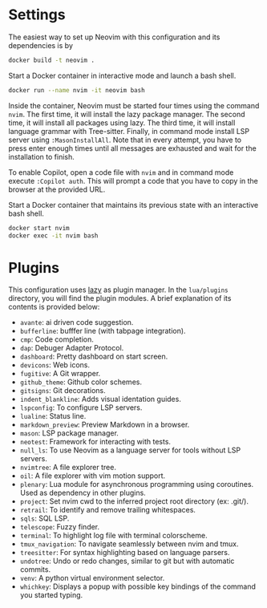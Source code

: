 # Settings

The easiest way to set up Neovim with this configuration and its dependencies is by

```sh
docker build -t neovim .
```

Start a Docker container in interactive mode and launch a bash shell.

```sh
docker run --name nvim -it neovim bash
```

Inside the container, Neovim must be started four times using the command `nvim`. The first time, it will install the lazy package manager. The second time, it will install all packages using lazy. The third time, it will install language grammar with Tree-sitter. Finally, in command mode install LSP server using `:MasonInstallAll`. Note that in every attempt, you have to press enter enough times until all messages are exhausted and wait for the installation to finish.

To enable Copilot, open a code file with `nvim` and in command mode execute `:Copilot auth`. This will prompt a code that you have to copy in the browser at the provided URL.

Start a Docker container that maintains its previous state with an interactive bash shell.

```sh
docker start nvim
docker exec -it nvim bash
```

# Plugins

This configuration uses [lazy](https://github.com/folke/lazy.nvim) as plugin manager. In the `lua/plugins` directory, you will find the plugin modules. A brief explanation of its contents is provided below:

- `avante`: ai driven code suggestion.
- `bufferline`: bufffer line (with tabpage integration).
- `cmp`: Code completion.
- `dap`: Debuger Adapter Protocol.
- `dashboard`: Pretty dashboard on start screen.
- `devicons`: Web icons.
- `fugitive`: A Git wrapper.
- `github_theme`: Github color schemes.
- `gitsigns`: Git decorations.
- `indent_blankline`: Adds visual identation guides.
- `lspconfig`: To configure LSP servers.
- `lualine`: Status line.
- `markdown_preview`: Preview Markdown in a browser.
- `mason`: LSP package manager.
- `neotest`: Framework for interacting with tests.
- `null_ls`: To use Neovim as a language server for tools without LSP servers.
- `nvimtree`: A file explorer tree.
- `oil`: A file explorer with vim motion support.
- `plenary`: Lua module for asynchronous programming using coroutines. Used as dependency in other plugins.
- `project`: Set nvim cwd to the inferred project root directory (ex: .git/).
- `retrail`: To identify and remove trailing whitespaces.
- `sqls`: SQL LSP.
- `telescope`: Fuzzy finder.
- `terminal`: To highlight log file with terminal colorscheme.
- `tmux_navigation`: To navigate seamlessly between nvim and tmux.
- `treesitter`: For syntax highlighting based on language parsers.
- `undotree`: Undo or redo changes, similar to git but with automatic commits.
- `venv`: A python virtual environment selector.
- `whichkey`: Displays a popup with possible key bindings of the command you started typing.
